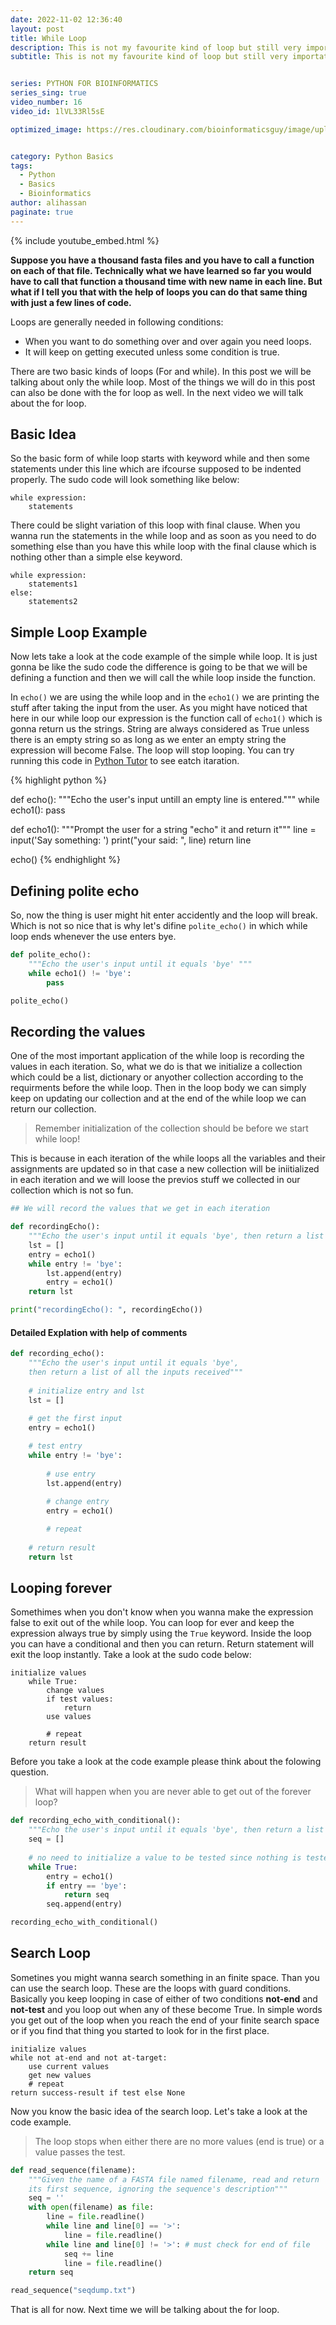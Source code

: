 ```yaml
---
date: 2022-11-02 12:36:40
layout: post
title: While Loop
description: This is not my favourite kind of loop but still very importatnt. 
subtitle: This is not my favourite kind of loop but still very importatnt. We will talk about my favourite kind of look in the next post.


series: PYTHON FOR BIOINFORMATICS
series_sing: true
video_number: 16
video_id: 1lVL33Rl5sE

optimized_image: https://res.cloudinary.com/bioinformaticsguy/image/upload/v1667578760/002%20Python-for-Bioinformatics/0016_kzrz4k.png


category: Python Basics
tags:
  - Python
  - Basics
  - Bioinformatics
author: alihassan
paginate: true
---
```


{% include youtube_embed.html %}

<!-- https://jupytext.readthedocs.io/en/latest/using-cli.html -->

**Suppose you have a thousand fasta files and you have to call a function on each of that file. Technically what we have learned so far you would have to call that function a thousand time with new name in each line. But what if I tell you that with the help of loops you can do that same thing with just a few lines of code.**

Loops are generally needed in following conditions:
- When you want to do something over and over again you need loops.
- It will keep on getting executed unless some condition is true.

There are two basic kinds of loops (For and while). In this post we will be talking about only the while loop. Most of the things we will do in this post can also be done with the for loop as well. In the next video we will talk about the for loop.


## Basic Idea
So the basic form of while loop starts with keyword while and then some statements under this line which are ifcourse supposed to be indented properly. The sudo code will look something like below:

```
while expression:
    statements
```

There could be slight variation  of this loop with final clause. When you wanna run the statements in the while loop and as soon as you need to do something else than you have this while loop with the final clause which is nothing other than a simple else keyword.

```
while expression:
    statements1
else:
    statements2
```

## Simple Loop Example
Now lets take a look at the code example of the simple while loop. It is just gonna be like the sudo code the difference is going to be that we will be defining a function and then we will call the while loop inside the function. 

In ```echo()``` we are using the while loop and in the ```echo1()``` we are printing the stuff after taking the input from the user. As you might have noticed that here in our while loop our expression is the function call of ```echo1()``` which is gonna return us the strings. String are always considered as True unless there is an empty string so as long as we enter an empty string the expression will become False. The loop will stop looping. You can try running this code in [Python Tutor](https://pythontutor.com/) to see eatch itaration. 




{% highlight python %}

def echo():
    """Echo the user's input untill an empty line is entered."""
    while echo1():
        pass

def echo1():
    """Prompt the user for a string "echo" it and return it"""
    line = input('Say something: ')
    print("your said: ", line)
    return line

echo()
{% endhighlight %}


## Defining  polite echo

So, now the thing is user might hit enter accidently and the loop will break. Which is not so nice that is why let's difine ```polite_echo()``` in which while loop ends whenever the use enters bye.

```python
def polite_echo():
    """Echo the user's input until it equals 'bye' """
    while echo1() != 'bye':
        pass

polite_echo()
```

## Recording the values
One of the most important application of the while loop is recording the values in each iteration. So, what we do is that we initialize a collection which could be a list, dictionary or anyother collection according to the requirments before the while loop. Then in the loop body we can simply keep on updating our collection and at the end of the while loop we can return our collection.

> Remember initialization of the collection should be before we start while loop!

This is because in each iteration of the while loops all the variables and their assignments are updated so in that case a new collection will be iniitialized in each iteration and we will loose the previos stuff we collected in our collection which is not so fun.

```python
## We will record the values that we get in each iteration

def recordingEcho():
    """Echo the user's input until it equals 'bye', then return a list of all the inputs received"""
    lst = []
    entry = echo1()
    while entry != 'bye':
        lst.append(entry)
        entry = echo1()
    return lst

print("recordingEcho(): ", recordingEcho())
```

#### Detailed Explation with help of comments

```python
def recording_echo():
    """Echo the user's input until it equals 'bye', 
    then return a list of all the inputs received"""
    
    # initialize entry and lst
    lst = []
    
    # get the first input
    entry = echo1()

    # test entry
    while entry != 'bye':
        
        # use entry
        lst.append(entry)
        
        # change entry
        entry = echo1()

        # repeat
    
    # return result
    return lst
```

## Looping forever
Somethimes when you don't know when you wanna make the expression false to exit out of the while loop. You can loop for ever and keep the expression always true by simply using the ```True``` keyword. Inside the loop you can have a conditional and then you can return. Return statement will exit the loop instantly. Take a look at the sudo code below:

```
initialize values
    while True:
        change values
        if test values:
            return
        use values
        
        # repeat
    return result
```

Before you take a look at the code example please think about the folowing question. 

> What will happen when you are never able to get out of the forever loop?



```python
def recording_echo_with_conditional():
    """Echo the user's input until it equals 'bye', then return a list of all the inputs received"""
    seq = []
    
    # no need to initialize a value to be tested since nothing is tested!
    while True:
        entry = echo1()
        if entry == 'bye':
            return seq
        seq.append(entry)

recording_echo_with_conditional()
```

## Search Loop
Sometines you might wanna search something in an finite space. Than you can use the search loop. These are the loops with guard conditions. Basically you keep looping in case of either of two conditions **not-end** and **not-test** and you loop out when any of these become True. In simple words you get out of the loop when you reach the end of your finite search space or if you find that thing you started to look for in the first place.


```
initialize values
while not at-end and not at-target:
    use current values
    get new values
    # repeat
return success-result if test else None
```

Now you know the basic idea of the search loop. Let's take a look at the code example.

>The loop stops when either there are no more values (end is true) or a value passes the test.


```python
def read_sequence(filename):
    """Given the name of a FASTA file named filename, read and return
    its first sequence, ignoring the sequence's description"""
    seq = ''
    with open(filename) as file:
        line = file.readline()
        while line and line[0] == '>':
            line = file.readline()
        while line and line[0] != '>': # must check for end of file
            seq += line
            line = file.readline()
    return seq

read_sequence("seqdump.txt")
```

That is all for now. Next time we will be talking about the for loop.